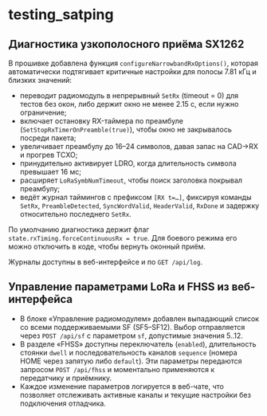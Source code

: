 # testing_satping

## Диагностика узкополосного приёма SX1262

В прошивке добавлена функция `configureNarrowbandRxOptions()`, которая автоматически подтягивает критичные настройки для полосы 7.81 кГц и близких значений:

- переводит радиомодуль в непрерывный `SetRx` (timeout = 0) для тестов без окон, либо держит окно не менее 2.15 с, если нужно ограничение;
- включает остановку RX-таймера по преамбуле (`SetStopRxTimerOnPreamble(true)`), чтобы окно не закрывалось посреди пакета;
- увеличивает преамбулу до 16–24 символов, давая запас на CAD→RX и прогрев TCXO;
- принудительно активирует LDRO, когда длительность символа превышает 16 мс;
- расширяет `LoRaSymbNumTimeout`, чтобы поиск заголовка покрывал преамбулу;
- ведёт журнал таймингов с префиксом `[RX t=…]`, фиксируя команды `SetRx`, `PreambleDetected`, `SyncWordValid`, `HeaderValid`, `RxDone` и задержку относительно последнего `SetRx`.

По умолчанию диагностика держит флаг `state.rxTiming.forceContinuousRx = true`. Для боевого режима его можно отключить в коде, чтобы вернуть оконный приём.

Журналы доступны в веб-интерфейсе и по `GET /api/log`.

## Управление параметрами LoRa и FHSS из веб-интерфейса

- В блоке «Управление радиомодулем» добавлен выпадающий список со всеми поддерживаемыми SF (SF5–SF12). Выбор отправляется через
  `POST /api/sf` с параметром `sf`, допустимые значения 5..12.
- В разделе «FHSS» доступны переключатель (`enabled`), длительность стоянки `dwell` и последовательность каналов `sequence`
  (номера HOME через запятую либо `default`). Эти параметры передаются запросом `POST /api/fhss` и моментально применяются к
  передатчику и приёмнику.
- Каждое изменение параметров логируется в веб-чате, что позволяет отслеживать активные каналы и текущие настройки без подключения
  отладчика.
